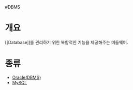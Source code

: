 #DBMS

# 개요 
[[Database]]를 관리하기 위한 복합적인 기능을 제공해주는 미들웨어.

# 종류
- [Oracle(DBMS)](DBMS/Oracle(DBMS).md)
- [MySQL](DBMS/MySQL.md)